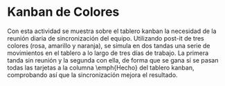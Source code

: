 <link rel="stylesheet" type="text/css" href="estilo.css" media="screen" />

# Kanban de Colores

Con esta actividad se muestra sobre el tablero kanban la necesidad de la reunión diaria de sincronización del equipo. Utilizando post-it de tres colores (rosa, amarillo y naranja), se simula en dos tandas una serie de movimientos en el tablero a lo largo de tres días de trabajo. La primera tanda sin reunión y la segunda con ella, de forma que se gana si se pasan todas las tarjetas a la columna \emph{Hecho} del tablero kanban, comprobando así que la sincronización mejora el resultado.

